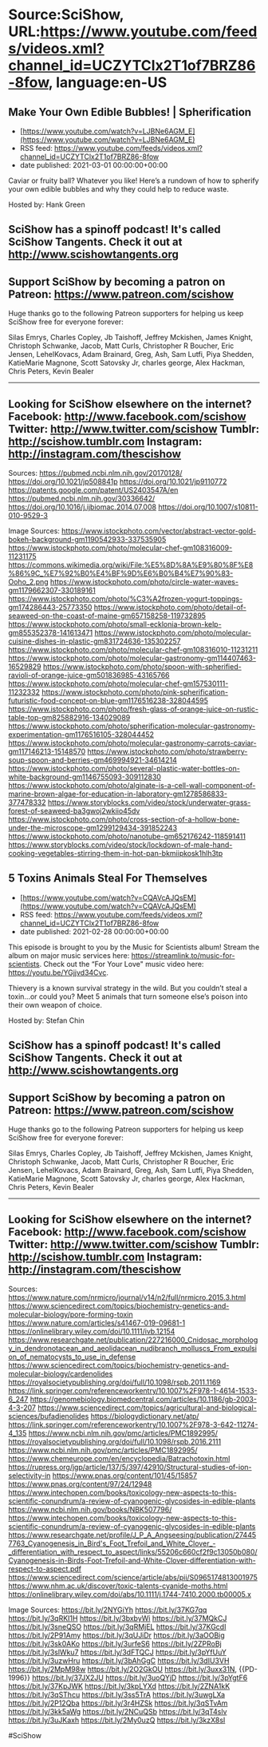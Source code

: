 # Source:SciShow, URL:https://www.youtube.com/feeds/videos.xml?channel_id=UCZYTClx2T1of7BRZ86-8fow, language:en-US

## Make Your Own Edible Bubbles! | Spherification
 - [https://www.youtube.com/watch?v=LJBNe6AGM_E](https://www.youtube.com/watch?v=LJBNe6AGM_E)
 - RSS feed: https://www.youtube.com/feeds/videos.xml?channel_id=UCZYTClx2T1of7BRZ86-8fow
 - date published: 2021-03-01 00:00:00+00:00

Caviar or fruity ball? Whatever you like! Here’s a rundown of how to spherify your own edible bubbles and why they could help to reduce waste. 

Hosted by: Hank Green

SciShow has a spinoff podcast! It's called SciShow Tangents. Check it out at http://www.scishowtangents.org
----------
Support SciShow by becoming a patron on Patreon: https://www.patreon.com/scishow
----------
Huge thanks go to the following Patreon supporters for helping us keep SciShow free for everyone forever:

Silas Emrys, Charles Copley, Jb Taishoff, Jeffrey Mckishen, James Knight, Christoph Schwanke, Jacob, Matt Curls, Christopher R Boucher, Eric Jensen, LehelKovacs, Adam Brainard, Greg, Ash, Sam Lutfi, Piya Shedden, KatieMarie Magnone, Scott Satovsky Jr, charles george, Alex Hackman, Chris Peters, Kevin Bealer

----------
Looking for SciShow elsewhere on the internet?
Facebook: http://www.facebook.com/scishow
Twitter: http://www.twitter.com/scishow
Tumblr: http://scishow.tumblr.com
Instagram: http://instagram.com/thescishow
----------
Sources:
https://pubmed.ncbi.nlm.nih.gov/20170128/
https://doi.org/10.1021/jp508841p
https://doi.org/10.1021/jp9110772
https://patents.google.com/patent/US2403547A/en
https://pubmed.ncbi.nlm.nih.gov/30336642/
https://doi.org/10.1016/j.ijbiomac.2014.07.008
https://doi.org/10.1007/s10811-010-9529-3

Image Sources:
https://www.istockphoto.com/vector/abstract-vector-gold-bokeh-background-gm1190542933-337535905
https://www.istockphoto.com/photo/molecular-chef-gm108316009-11231175
https://commons.wikimedia.org/wiki/File:%E5%8D%8A%E9%80%8F%E8%86%9C_%E7%92%B0%E4%BF%9D%E6%B0%B4%E7%90%83-Ooho_2.png
https://www.istockphoto.com/photo/circle-water-waves-gm1179662307-330189161
https://www.istockphoto.com/photo/%C3%A2frozen-yogurt-toppings-gm174286443-25773350
https://www.istockphoto.com/photo/detail-of-seaweed-on-the-coast-of-maine-gm657158258-119732895
https://www.istockphoto.com/photo/small-ecklonia-brown-kelp-gm855352378-141613471
https://www.istockphoto.com/photo/molecular-cuisine-dishes-in-plastic-gm831724636-135302257
https://www.istockphoto.com/photo/molecular-chef-gm108316010-11231211
https://www.istockphoto.com/photo/molecular-gastronomy-gm114407463-16529829
https://www.istockphoto.com/photo/spoon-with-spherified-ravioli-of-orange-juice-gm501836985-43165766
https://www.istockphoto.com/photo/molecular-chef-gm157530111-11232332
https://www.istockphoto.com/photo/pink-spherification-futuristic-food-concept-on-blue-gm1176516238-328044595
https://www.istockphoto.com/photo/fresh-glass-of-orange-juice-on-rustic-table-top-gm825882916-134029089
https://www.istockphoto.com/photo/spherification-molecular-gastronomy-experimentation-gm1176516105-328044452
https://www.istockphoto.com/photo/molecular-gastronomy-carrots-caviar-gm117146213-15148570
https://www.istockphoto.com/photo/strawberry-soup-spoon-and-berries-gm469994921-34614214
https://www.istockphoto.com/photo/several-plastic-water-bottles-on-white-background-gm1146755093-309112830
https://www.istockphoto.com/photo/alginate-is-a-cell-wall-component-of-marine-brown-algae-for-education-in-laboratory-gm1278586833-377478332
https://www.storyblocks.com/video/stock/underwater-grass-forest-of-seaweed-ba3gwoj2wkiio45dv
https://www.istockphoto.com/photo/cross-section-of-a-hollow-bone-under-the-microscope-gm1299129434-391852243
https://www.istockphoto.com/photo/nanotube-gm652176242-118591411
https://www.storyblocks.com/video/stock/lockdown-of-male-hand-cooking-vegetables-stirring-them-in-hot-pan-bkmiipkosk1hlh3tp

## 5 Toxins Animals Steal For Themselves
 - [https://www.youtube.com/watch?v=CQAVcAJQsEM](https://www.youtube.com/watch?v=CQAVcAJQsEM)
 - RSS feed: https://www.youtube.com/feeds/videos.xml?channel_id=UCZYTClx2T1of7BRZ86-8fow
 - date published: 2021-02-28 00:00:00+00:00

This episode is brought to you by the Music for Scientists album! Stream the album on major music services here: https://streamlink.to/music-for-scientists. Check out the “For Your Love" music video here: https://youtu.be/YGjjvd34Cvc. 

Thievery is a known survival strategy in the wild.  But you couldn’t steal a toxin...or could you? Meet 5 animals that turn someone else’s poison into their own weapon of choice.

Hosted by: Stefan Chin

SciShow has a spinoff podcast! It's called SciShow Tangents. Check it out at http://www.scishowtangents.org
----------
Support SciShow by becoming a patron on Patreon: https://www.patreon.com/scishow
----------
Huge thanks go to the following Patreon supporters for helping us keep SciShow free for everyone forever:

Silas Emrys, Charles Copley, Jb Taishoff, Jeffrey Mckishen, James Knight, Christoph Schwanke, Jacob, Matt Curls, Christopher R Boucher, Eric Jensen, LehelKovacs, Adam Brainard, Greg, Ash, Sam Lutfi, Piya Shedden, KatieMarie Magnone, Scott Satovsky Jr, charles george, Alex Hackman, Chris Peters, Kevin Bealer

----------
Looking for SciShow elsewhere on the internet?
Facebook: http://www.facebook.com/scishow
Twitter: http://www.twitter.com/scishow
Tumblr: http://scishow.tumblr.com
Instagram: http://instagram.com/thescishow
----------
Sources:
https://www.nature.com/nrmicro/journal/v14/n2/full/nrmicro.2015.3.html
https://www.sciencedirect.com/topics/biochemistry-genetics-and-molecular-biology/pore-forming-toxin
https://www.nature.com/articles/s41467-019-09681-1
https://onlinelibrary.wiley.com/doi/10.1111/ivb.12154
https://www.researchgate.net/publication/227216000_Cnidosac_morphology_in_dendronotacean_and_aeolidacean_nudibranch_molluscs_From_expulsion_of_nematocysts_to_use_in_defense
https://www.sciencedirect.com/topics/biochemistry-genetics-and-molecular-biology/cardenolides
https://royalsocietypublishing.org/doi/full/10.1098/rspb.2011.1169
https://link.springer.com/referenceworkentry/10.1007%2F978-1-4614-1533-6_247
https://genomebiology.biomedcentral.com/articles/10.1186/gb-2003-4-3-207
https://www.sciencedirect.com/topics/agricultural-and-biological-sciences/bufadienolides
https://biologydictionary.net/atp/
https://link.springer.com/referenceworkentry/10.1007%2F978-3-642-11274-4_135
https://www.ncbi.nlm.nih.gov/pmc/articles/PMC1892995/
https://royalsocietypublishing.org/doi/full/10.1098/rspb.2016.2111
https://www.ncbi.nlm.nih.gov/pmc/articles/PMC1892995/
https://www.chemeurope.com/en/encyclopedia/Batrachotoxin.html
https://rupress.org/jgp/article/137/5/397/42910/Structural-studies-of-ion-selectivity-in
https://www.pnas.org/content/101/45/15857
https://www.pnas.org/content/97/24/12948
https://www.intechopen.com/books/toxicology-new-aspects-to-this-scientific-conundrum/a-review-of-cyanogenic-glycosides-in-edible-plants
https://www.ncbi.nlm.nih.gov/books/NBK507796/
https://www.intechopen.com/books/toxicology-new-aspects-to-this-scientific-conundrum/a-review-of-cyanogenic-glycosides-in-edible-plants
https://www.researchgate.net/profile/J_P_A_Angseesing/publication/274457763_Cyanogenesis_in_Bird's_Foot_Trefoil_and_White_Clover_-_differentiation_with_respect_to_aspect/links/55206c660cf2f9c13050b080/Cyanogenesis-in-Birds-Foot-Trefoil-and-White-Clover-differentiation-with-respect-to-aspect.pdf
https://www.sciencedirect.com/science/article/abs/pii/S0965174813001975
https://www.nhm.ac.uk/discover/toxic-talents-cyanide-moths.html
https://onlinelibrary.wiley.com/doi/abs/10.1111/j.1744-7410.2000.tb00005.x

Image Sources:
https://bit.ly/2NYGiYh
https://bit.ly/37KG7qq
https://bit.ly/3qRKI1H
https://bit.ly/3bxbyWi
https://bit.ly/37MQkCJ
https://bit.ly/3sneQSO
https://bit.ly/3qRMjEL
https://bit.ly/37KGcdI
https://bit.ly/2P91Amy
https://bit.ly/3qUJiDr
https://bit.ly/3aOOBig
https://bit.ly/3sk0AKo
https://bit.ly/3urfeS6
https://bit.ly/2ZPRoBj
https://bit.ly/3slWku7
https://bit.ly/3dFTQCJ
https://bit.ly/3pYfUuY
https://bit.ly/3uzwHru
https://bit.ly/3bAhGgC
https://bit.ly/3dIU3VH
https://bit.ly/2MpM98w
https://bit.ly/2O2GkOU
https://bit.ly/3uxx31N, {{PD-1996}}
https://bit.ly/37JX2JU
https://bit.ly/3uoQYjD
https://bit.ly/3pYgtF6
https://bit.ly/37KpJWK
https://bit.ly/3kpLYXd
https://bit.ly/2ZNA1kK
https://bit.ly/3qSThcu
https://bit.ly/3ss5TrA
https://bit.ly/3uwgLXa
https://bit.ly/2P12Qba
https://bit.ly/3r4HZSk
https://bit.ly/3qSTvAm
https://bit.ly/3kk5aWg
https://bit.ly/2NCuQSb
https://bit.ly/3qT4slv
https://bit.ly/3uJKaxh
https://bit.ly/2My0uzQ
https://bit.ly/3kzX8sI

#SciShow

